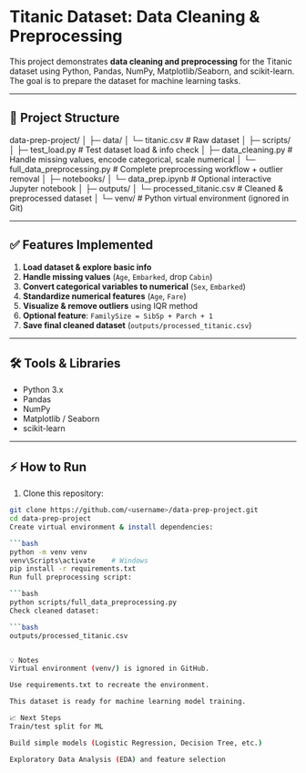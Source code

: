 # Titanic Dataset: Data Cleaning & Preprocessing

This project demonstrates **data cleaning and preprocessing** for the Titanic dataset using Python, Pandas, NumPy, Matplotlib/Seaborn, and scikit-learn. The goal is to prepare the dataset for machine learning tasks.

---

## 📂 Project Structure

 data-prep-project/
 │
 ├─ data/
 │ └─ titanic.csv # Raw dataset
 │
 ├─ scripts/
 │ ├─ test_load.py # Test dataset load & info check
 │ ├─ data_cleaning.py # Handle missing values, encode categorical, scale numerical
 │ └─ full_data_preprocessing.py # Complete preprocessing workflow + outlier removal
 │
 ├─ notebooks/
 │ └─ data_prep.ipynb # Optional interactive Jupyter notebook
 │
 ├─ outputs/
 │ └─ processed_titanic.csv # Cleaned & preprocessed dataset
 │
 └─ venv/ # Python virtual environment (ignored in Git)

---

## ✅ Features Implemented

1. **Load dataset & explore basic info**  
2. **Handle missing values** (`Age`, `Embarked`, drop `Cabin`)  
3. **Convert categorical variables to numerical** (`Sex`, `Embarked`)  
4. **Standardize numerical features** (`Age`, `Fare`)  
5. **Visualize & remove outliers** using IQR method  
6. **Optional feature**: `FamilySize = SibSp + Parch + 1`  
7. **Save final cleaned dataset** (`outputs/processed_titanic.csv`)

---

## 🛠 Tools & Libraries

- Python 3.x  
- Pandas  
- NumPy  
- Matplotlib / Seaborn  
- scikit-learn  

---

## ⚡ How to Run

1. Clone this repository:

```bash
git clone https://github.com/<username>/data-prep-project.git
cd data-prep-project
Create virtual environment & install dependencies:

```bash
python -m venv venv
venv\Scripts\activate    # Windows
pip install -r requirements.txt
Run full preprocessing script:

```bash
python scripts/full_data_preprocessing.py
Check cleaned dataset:

```bash
outputs/processed_titanic.csv


💡 Notes
Virtual environment (venv/) is ignored in GitHub.

Use requirements.txt to recreate the environment.

This dataset is ready for machine learning model training.

📈 Next Steps
Train/test split for ML

Build simple models (Logistic Regression, Decision Tree, etc.)

Exploratory Data Analysis (EDA) and feature selection



